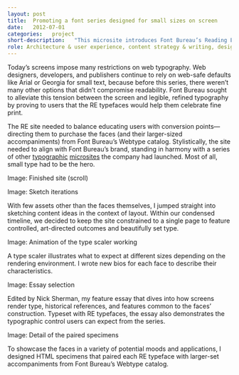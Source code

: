 ```yaml
---
layout: post
title:  Promoting a font series designed for small sizes on screen
date:   2012-07-01
categories:   project
short-description:   "This microsite introduces Font Bureau’s Reading Edge™ (RE) series, a first-of-its-kind group of typefaces designed from scratch to serve highly readable small text on screen. The site aims to impart a deeper understanding of the anatomy of readable type while directing users to purchase the fonts."
role: Architecture & user experience, content strategy & writing, design concept, front-end development
---
```


Today’s screens impose many restrictions on web typography. Web designers, developers, and publishers continue to rely on web-safe defaults like Arial or Georgia for small text, because before this series, there weren’t many other options that didn’t compromise readability. Font Bureau sought to alleviate this tension between the screen and legible, refined typography by proving to users that the RE typefaces would help them celebrate fine print.

The RE site needed to balance educating users with conversion points—directing them to purchase the faces (and their larger-sized accompaniments) from Font Bureau’s Webtype catalog. Stylistically, the site needed to align with Font Bureau’s brand, standing in harmony with a series of other [typographic](http://georgiaverdana.com/) [microsites](http://www.fontbureau.com/nhg/) the company had launched. Most of all, small type had to be the hero.

Image: Finished site (scroll)

Image: Sketch iterations

<p class="caption sans-s-bold">With few assets other than the faces themselves, I jumped straight into sketching content ideas in the context of layout. Within our condensed timeline, we decided to keep the site constrained to a single page to feature controlled, art-directed outcomes and beautifully set type.</p>

Image: Animation of the type scaler working

<p class="caption sans-s-bold">A type scaler illustrates what to expect at different sizes depending on the rendering environment. I wrote new bios for each face to describe their characteristics.</p>

Image: Essay selection

<p class="caption sans-s-bold">Edited by Nick Sherman, my feature essay that dives into how screens render type, historical references, and features common to the faces’ construction. Typeset with RE typefaces, the essay also demonstrates the typographic control users can expect from the series.</p>

Image: Detail of the paired specimens

<p class="caption sans-s-bold">To showcase the faces in a variety of potential moods and applications, I designed HTML specimens that paired each RE typeface with larger-set accompaniments from Font Bureau’s Webtype catalog.</p>
